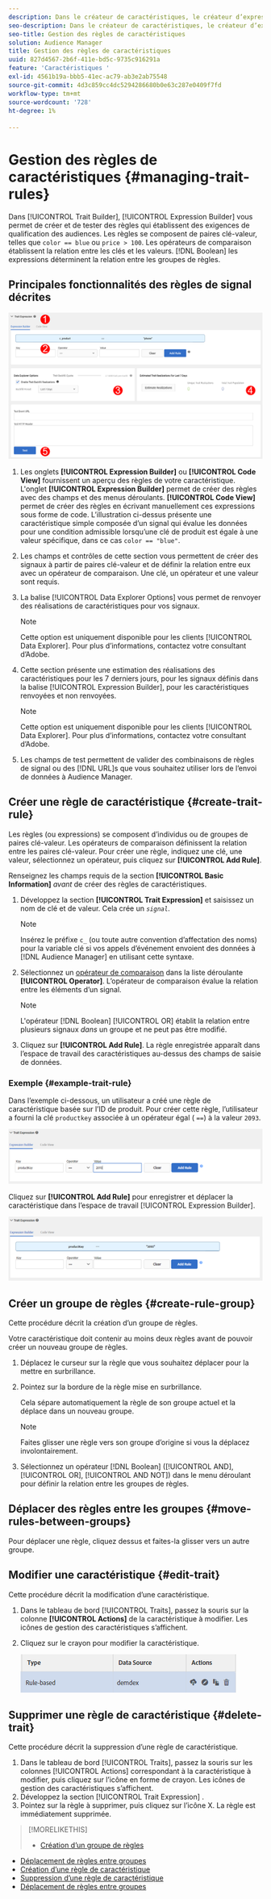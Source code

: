 ```yaml
---
description: Dans le créateur de caractéristiques, le créateur d’expressions vous permet de créer et de tester des règles qui établissent des exigences de qualification d’audience. Les règles se composent de paires clé-valeur telles que "color == blue" ou "price &gt; 100". Les opérateurs de comparaison établissent la relation entre les clés et les valeurs. Les expressions booléennes déterminent la relation entre les groupes de règles.
seo-description: Dans le créateur de caractéristiques, le créateur d’expressions vous permet de créer et de tester des règles qui établissent des exigences de qualification d’audience. Les règles se composent de paires clé-valeur telles que "color == blue" ou "price &gt; 100". Les opérateurs de comparaison établissent la relation entre les clés et les valeurs. Les expressions booléennes déterminent la relation entre les groupes de règles.
seo-title: Gestion des règles de caractéristiques
solution: Audience Manager
title: Gestion des règles de caractéristiques
uuid: 827d4567-2b6f-411e-bd5c-9735c916291a
feature: 'Caractéristiques '
exl-id: 4561b19a-bbb5-41ec-ac79-ab3e2ab75548
source-git-commit: 4d3c859cc4dc5294286680b0e63c287e0409f7fd
workflow-type: tm+mt
source-wordcount: '728'
ht-degree: 1%

---
```


# Gestion des règles de caractéristiques {#managing-trait-rules}

Dans [!UICONTROL Trait Builder], [!UICONTROL Expression Builder] vous permet de créer et de tester des règles qui établissent des exigences de qualification des audiences. Les règles se composent de paires clé-valeur, telles que `color == blue` ou `price > 100`. Les opérateurs de comparaison établissent la relation entre les clés et les valeurs. [!DNL Boolean] les expressions déterminent la relation entre les groupes de règles.

<!-- c_tb_rules.xml -->

## Principales fonctionnalités des règles de signal décrites

![](assets/manage-trait-rules.png)

1. Les onglets **[!UICONTROL Expression Builder]** ou **[!UICONTROL Code View]** fournissent un aperçu des règles de votre caractéristique. L&#39;onglet **[!UICONTROL Expression Builder]** permet de créer des règles avec des champs et des menus déroulants. **[!UICONTROL Code View]** permet de créer des règles en écrivant manuellement ces expressions sous forme de code. L’illustration ci-dessus présente une caractéristique simple composée d’un signal qui évalue les données pour une condition admissible lorsqu’une clé de produit est égale à une valeur spécifique, dans ce cas `color == "blue"`.

1. Les champs et contrôles de cette section vous permettent de créer des signaux à partir de paires clé-valeur et de définir la relation entre eux avec un opérateur de comparaison. Une clé, un opérateur et une valeur sont requis.
1. La balise [!UICONTROL Data Explorer Options] vous permet de renvoyer des réalisations de caractéristiques pour vos signaux.

   >[!NOTE]
   >
   >Cette option est uniquement disponible pour les clients [!UICONTROL Data Explorer]. Pour plus d’informations, contactez votre consultant d’Adobe.

1. Cette section présente une estimation des réalisations des caractéristiques pour les 7 derniers jours, pour les signaux définis dans la balise [!UICONTROL Expression Builder], pour les caractéristiques renvoyées et non renvoyées.

   >[!NOTE]
   >
   >Cette option est uniquement disponible pour les clients [!UICONTROL Data Explorer]. Pour plus d’informations, contactez votre consultant d’Adobe.

1. Les champs de test permettent de valider des combinaisons de règles de signal ou des [!DNL URL]s que vous souhaitez utiliser lors de l’envoi de données à Audience Manager.

## Créer une règle de caractéristique {#create-trait-rule}

Les règles (ou expressions) se composent d’individus ou de groupes de paires clé-valeur. Les opérateurs de comparaison définissent la relation entre les paires clé-valeur. Pour créer une règle, indiquez une clé, une valeur, sélectionnez un opérateur, puis cliquez sur **[!UICONTROL Add Rule]**.

<!-- t_tb_create_rules.xml -->

Renseignez les champs requis de la section **[!UICONTROL Basic Information]** *avant* de créer des règles de caractéristiques.

1. Développez la section **[!UICONTROL Trait Expression]** et saisissez un nom de clé et de valeur. Cela crée un *`signal`*.

   >[!NOTE]
   >
   >Insérez le préfixe `c_` (ou toute autre convention d’affectation des noms) pour la variable clé si vos appels d’événement envoient des données à [!DNL Audience Manager] en utilisant cette syntaxe.

1. Sélectionnez un [opérateur de comparaison](../../features/traits/trait-comparison-operators.md) dans la liste déroulante **[!UICONTROL Operator]**. L’opérateur de comparaison évalue la relation entre les éléments d’un signal.

   >[!NOTE]
   >
   >L&#39;opérateur [!DNL Boolean] [!UICONTROL OR] établit la relation entre plusieurs signaux *dans* un groupe et ne peut pas être modifié.

1. Cliquez sur **[!UICONTROL Add Rule]**. La règle enregistrée apparaît dans l’espace de travail des caractéristiques au-dessus des champs de saisie de données.

### Exemple {#example-trait-rule}

Dans l’exemple ci-dessous, un utilisateur a créé une règle de caractéristique basée sur l’ID de produit. Pour créer cette règle, l’utilisateur a fourni la clé `productkey` associée à un opérateur égal ( `==`) à la valeur `2093`.

![](assets/tb_sample_rule1.png)

Cliquez sur **[!UICONTROL Add Rule]** pour enregistrer et déplacer la caractéristique dans l’espace de travail [!UICONTROL Expression Builder].

![](assets/tb_sample_rule2.png)

## Créer un groupe de règles {#create-rule-group}

Cette procédure décrit la création d’un groupe de règles.

<!-- t_tb_new_rule_group.xml -->

Votre caractéristique doit contenir au moins deux règles avant de pouvoir créer un nouveau groupe de règles.

1. Déplacez le curseur sur la règle que vous souhaitez déplacer pour la mettre en surbrillance.
1. Pointez sur la bordure de la règle mise en surbrillance.

   Cela sépare automatiquement la règle de son groupe actuel et la déplace dans un nouveau groupe.

   >[!NOTE]
   >
   >Faites glisser une règle vers son groupe d’origine si vous la déplacez involontairement.

1. Sélectionnez un opérateur [!DNL Boolean] ([!UICONTROL AND], [!UICONTROL OR], [!UICONTROL AND NOT]) dans le menu déroulant pour définir la relation entre les groupes de règles.

## Déplacer des règles entre les groupes {#move-rules-between-groups}

Pour déplacer une règle, cliquez dessus et faites-la glisser vers un autre groupe.

## Modifier une caractéristique {#edit-trait}

Cette procédure décrit la modification d’une caractéristique.

<!-- t_tb_edit.xml -->

1. Dans le tableau de bord [!UICONTROL Traits], passez la souris sur la colonne **[!UICONTROL Actions]** de la caractéristique à modifier. Les icônes de gestion des caractéristiques s’affichent.
1. Cliquez sur le crayon pour modifier la caractéristique.

   ![](assets/tb_edit_trait.png)

## Supprimer une règle de caractéristique {#delete-trait}

Cette procédure décrit la suppression d’une règle de caractéristique.

<!-- t_tb_delete_rule.xml -->

1. Dans le tableau de bord [!UICONTROL Traits], passez la souris sur les colonnes [!UICONTROL Actions] correspondant à la caractéristique à modifier, puis cliquez sur l’icône en forme de crayon. Les icônes de gestion des caractéristiques s’affichent.
1. Développez la section [!UICONTROL Trait Expression] .
1. Pointez sur la règle à supprimer, puis cliquez sur l’icône X. La règle est immédiatement supprimée.

>[!MORELIKETHIS]
>
>* [Création d’un groupe de règles](../../features/traits/manage-trait-rules.md#create-rule-group)
* [Déplacement de règles entre groupes](../../features/traits/manage-trait-rules.md#move-rules-between-groups)
* [Création d’une règle de caractéristique](../../features/traits/manage-trait-rules.md#create-trait-rule)
* [Suppression d’une règle de caractéristique](../../features/traits/manage-trait-rules.md#delete-trait)
* [Déplacement de règles entre groupes](../../features/traits/manage-trait-rules.md#move-rules-between-groups)

